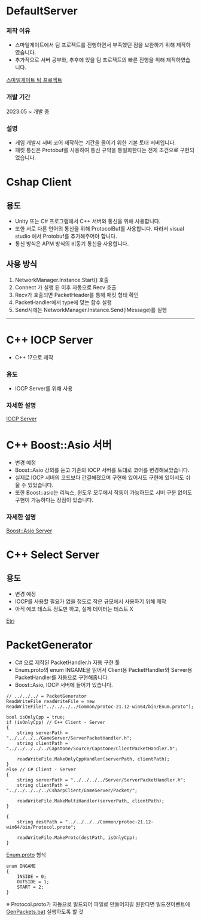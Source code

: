 # DefaultServer
### 제작 이유
- 스마일게이트에서 팀 프로젝트를 진행하면서 부족했던 점을 보완하기 위해 제작하였습니다.
- 추가적으로 서버 공부와, 추후에 있을 팀 프로젝트의 빠른 진행을 위해 제작하였습니다.

[스마일게이트 팀 프로젝트](https://github.com/Hong-Study/bluebird/tree/main/src)

### 개발 기간
2023.05 ~ 개발 중

### 설명
- 게임 개발시 서버 코어 제작하는 기간을 줄이기 위한 기본 토대 서버입니다.
- 패킷 통신은 Protobuf를 사용하여 통신 규약을 통일화한다는 전제 조건으로 구현되었습니다.

# Cshap Client
## 용도
- Unity 또는 C# 프로그램에서 C++ 서버와 통신을 위해 사용합니다.
- 또한 서로 다른 언어의 통신을 위해 ProtocolBuf를 사용합니다. 따라서 visual studio 에서 Protobuf를 추가해주어야 합니다.
- 통신 방식은 APM 방식의 비동기 통신을 사용합니다.

## 사용 방식
1. NetworkManager.Instance.Start() 호출
2. Connect 가 실행 된 이후 자동으로 Recv 호출
3. Recv가 호출되면 PacketHeader를 통해 패킷 형태 확인
4. PacketHandler에서 type에 맞는 함수 실행
5. Send시에는 NetworkManager.Instance.Send(IMessage)를 실행

---
# C++ IOCP Server
- C++ 17으로 제작

### 용도
- IOCP Server를 위해 사용

### 자세한 설명
[IOCP Server](https://github.com/Hong-Study/DefaultServer/tree/main/IOCPServer)

# C++ Boost::Asio 서버
- 변경 예정
- Boost::Asio 강의를 듣고 기존의 IOCP 서버를 토대로 코어를 변경해보았습니다.
- 실제로 IOCP 서버의 코드보다 간결해졌으며 구현에 있어서도 구현에 있어서도 쉬울 수 있었습니다.
- 또한 Boost::asio는 리눅스, 윈도우 모두에서 작동이 가능하므로 서버 구분 없이도 구현이 가능하다는 장점이 있습니다.

### 자세한 설명
[Boost::Asio Server](https://github.com/Hong-Study/DefaultServer/tree/main/BoostAsioServer)

# C++ Select Server
## 용도
- 변경 예정
- IOCP를 사용할 필요가 없을 정도로 작은 규모에서 사용하기 위해 제작
- 아직 에코 테스트 정도만 하고, 실제 데이터는 테스트 X

[Etri](https://github.com/Hong-Study/Etri)

# PacketGenerator
- C# 으로 제작된 PacketHandler.h 자동 구현 툴
- Enum.proto의 enum INGAME을 읽어서 Client용 PacketHandler와 Server용 PacketHandler를 자동으로 구현해줍니다.
- Boost::Asio, IOCP 서버에 들어가 있습니다.

```
// ../../../ = PacketGenerator
ReadWriteFile readWriteFile = new ReadWriteFile("../../../../Common/protoc-21.12-win64/bin/Enum.proto");

bool isOnlyCpp = true;
if (isOnlyCpp) // C++ Client - Server
{
	string serverPath = "../../../../GameServer/ServerPacketHandler.h";
	string clientPath = "../../../../../Capstone/Source/Capstone/ClientPacketHandler.h";
	
	readWriteFile.MakeOnlyCppHandler(serverPath, clientPath);
}
else // C# Client - Server
{
	string serverPath = "../../../../Server/ServerPacketHandler.h";
	string clientPath = "../../../../../CsharpClient/GameServer/Packet/";
	
	readWriteFile.MakeMultiHandler(serverPath, clientPath);
}

{
	string destPath = "../../../../Common/protoc-21.12-win64/bin/Protocol.proto";
	
	readWriteFile.MakeProto(destPath, isOnlyCpp);
}
```

[Enum.proto](Common/protoc-21.12-win64/bin/Enum.proto) 형식
```
enum INGAME
{
	INSIDE = 0;
	OUTSIDE = 1;
	START = 2;
}
```
※ Protocol.proto가 자동으로 빌드되어 파일로 만들어지길 원한다면 빌드전이벤트에 [GenPackets.bat](Common/protoc-21.12-win64/bin/GenPackets.bat) 실행하도록 할 것
